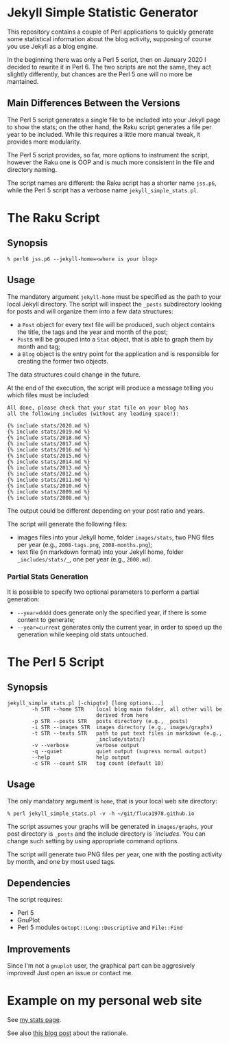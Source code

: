 # Jekyll Simple Statistic Generator

This repository contains a couple of Perl applications to quickly generate some statistical information about the blog activity, supposing of course you use Jekyll as a blog engine.

In the beginning there was only a Perl 5 script, then on January 2020 I decided to rewrite it in Perl 6. The two scripts are not the same, they act slightly differently, but chances are the Perl 5 one will no more be mantained.

## Main Differences Between the Versions

The Perl 5 script generates a single file to be included into your Jekyll page to show the stats; on the other hand, the Raku script generates a file per year to be included. While this requires a little more manual tweak, it provides more modularity.

The Perl 5 script provides, so far, more options to instrument the script, however the Raku one is OOP and is much more consistent in the file and directory naming.

The script names are different: the Raku script has a shorter name `jss.p6`, while the Perl 5 script has a verbose name `jekyll_simple_stats.pl`.

# The Raku Script

## Synopsis

```shell
% perl6 jss.p6 --jekyll-home=<where is your blog> 
```

## Usage

The mandatory argument `jekyll-home` must be specified as the path to your local Jekyll directory.
The script will inspect the `_posts` subdirectory looking for posts and will organize them into a few data structures:
- a `Post` object for every text file will be produced, such object contains the title, the tags and the year and month of the post;
- `Post`s will be grouped into a `Stat` object, that is able to graph them by month and tag;
- a `Blog` object is the entry point for the application and is responsible for creating the former two objects.

The data structures could change in the future.

At the end of the execution, the script will produce a message telling you which files must be included:
```shell
All done, please check that your stat file on your blog has
all the following includes (without any leading space!):

{% include stats/2020.md %}
{% include stats/2019.md %}
{% include stats/2018.md %}
{% include stats/2017.md %}
{% include stats/2016.md %}
{% include stats/2015.md %}
{% include stats/2014.md %}
{% include stats/2013.md %}
{% include stats/2012.md %}
{% include stats/2011.md %}
{% include stats/2010.md %}
{% include stats/2009.md %}
{% include stats/2008.md %}
```

The output could be different depending on your post ratio and years.

The script will generate the following files:
- images files into your Jekyll home, folder `images/stats`, two PNG files per year (e.g., `2008-tags.png`, `2008-months.png`);
- text file (in markdown format) into your Jekyll home, folder `_includes/stats/_`, one per year (e.g., `2008.md`).

### Partial Stats Generation

It is possible to specify two optional parameters to perform a partial generation:
- `--year=dddd` does generate only the specified year, if there is some content to generate;
- `--year=current` generates only the current year, in order to speed up the generation while keeping old stats untouched.


# The Perl 5 Script

## Synopsis

```shell
jekyll_simple_stats.pl [-chipqtv] [long options...]
        -h STR --home STR    local blog main folder, all other will be
                             derived from here
        -p STR --posts STR   posts directory (e.g., _posts)
        -i STR --images STR  images directory (e.g., images/graphs)
        -t STR --texts STR   path to put text files in markdown (e.g.,
                             _include/stats/)
        -v --verbose         verbose output
        -q --quiet           quiet output (supress normal output)
        --help               help output
        -c STR --count STR   tag count (default 10)
```

## Usage

The only mandatory argument is `home`, that is your local web site directory:

```shell
% perl jekyll_simple_stats.pl -v -h ~/git/fluca1978.github.io
```

The script assumes your graphs will be generated in `images/graphs`, your post directory is `_posts` and the include directory is `_includes_. You can change such setting by using appropriate command options.

The script will generate two PNG files per year, one with the posting activity by month, and one by most used tags.

## Dependencies

The script requires:
- Perl 5
- GnuPlot
- Perl 5 modules `Getopt::Long::Descriptive` and `File::Find`


## Improvements

Since I'm not a `gnuplot` user, the graphical part can be aggresively improved!
Just open an issue or contact me.


# Example on my personal web site

See [my stats page](https://fluca1978.github.io/stats).

See also [this blog post](https://fluca1978.github.io/2019/07/10/JekyllStatistics.html) about the rationale.
